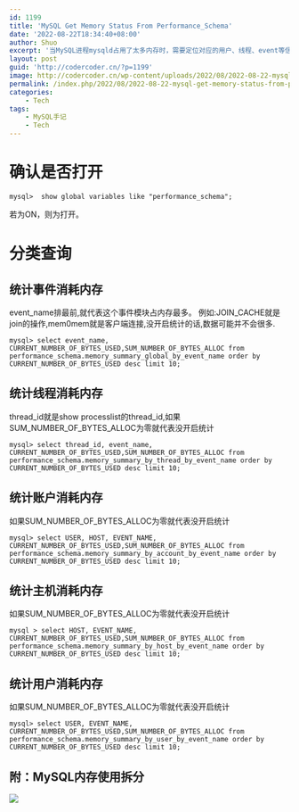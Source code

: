 ```yaml
---
id: 1199
title: 'MySQL Get Memory Status From Performance_Schema'
date: '2022-08-22T18:34:40+08:00'
author: Shuo
excerpt: '当MySQL进程mysqld占用了太多内存时，需要定位对应的用户、线程、event等信息，可以使用performance_schema表信息进行查看'
layout: post
guid: 'http://codercoder.cn/?p=1199'
image: http://codercoder.cn/wp-content/uploads/2022/08/2022-08-22-mysql-get-memory-status-from-performance-schema.png
permalink: /index.php/2022/08/2022-08-22-mysql-get-memory-status-from-performance-schema
categories:
    - Tech
tags:
    - MySQL手记
    - Tech
---
```


# 确认是否打开
```
mysql>  show global variables like "performance_schema";
```
若为ON，则为打开。

# 分类查询
## 统计事件消耗内存
event_name排最前,就代表这个事件模块占内存最多。
例如:JOIN_CACHE就是join的操作,mem0mem就是客户端连接,没开启统计的话,数据可能并不会很多.
```
mysql> select event_name, CURRENT_NUMBER_OF_BYTES_USED,SUM_NUMBER_OF_BYTES_ALLOC from performance_schema.memory_summary_global_by_event_name order by CURRENT_NUMBER_OF_BYTES_USED desc limit 10;
```

## 统计线程消耗内存
thread_id就是show processlist的thread_id,如果SUM_NUMBER_OF_BYTES_ALLOC为零就代表没开启统计
```
mysql> select thread_id, event_name, CURRENT_NUMBER_OF_BYTES_USED,SUM_NUMBER_OF_BYTES_ALLOC from performance_schema.memory_summary_by_thread_by_event_name order by CURRENT_NUMBER_OF_BYTES_USED desc limit 10;
```

## 统计账户消耗内存
如果SUM_NUMBER_OF_BYTES_ALLOC为零就代表没开启统计
```
mysql> select USER, HOST, EVENT_NAME, CURRENT_NUMBER_OF_BYTES_USED,SUM_NUMBER_OF_BYTES_ALLOC from performance_schema.memory_summary_by_account_by_event_name order by CURRENT_NUMBER_OF_BYTES_USED desc limit 10;
```

## 统计主机消耗内存
如果SUM_NUMBER_OF_BYTES_ALLOC为零就代表没开启统计
```
mysql > select HOST, EVENT_NAME, CURRENT_NUMBER_OF_BYTES_USED,SUM_NUMBER_OF_BYTES_ALLOC from performance_schema.memory_summary_by_host_by_event_name order by CURRENT_NUMBER_OF_BYTES_USED desc limit 10;
```

## 统计用户消耗内存
如果SUM_NUMBER_OF_BYTES_ALLOC为零就代表没开启统计
```
mysql> select USER, EVENT_NAME, CURRENT_NUMBER_OF_BYTES_USED,SUM_NUMBER_OF_BYTES_ALLOC from performance_schema.memory_summary_by_user_by_event_name order by CURRENT_NUMBER_OF_BYTES_USED desc limit 10;
```

## 附：MySQL内存使用拆分
![](http://codercoder.cn/wp-content/uploads/2022/08/2022-08-22-mysql-get-memory-status-from-performance-schema.png)